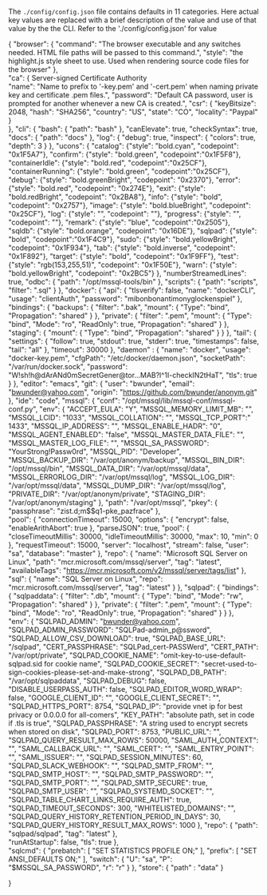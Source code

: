 The `./config/config.json` file contains defaults in 11 categories. Here actual key values are replaced with a brief description of the value and use of that value by the the CLI. Refer to the './config/config.json' for value

{
  "browser": { 
    "command": "The browser executable and any switches needed. HTML file paths will be passed to this command.",
    "style": "the highlight.js style sheet to use. Used when rendering source code files for the browser"
  },  
  "ca": {  Server-signed Certificate Authority  
    "name": "Name to prefix to '-key.pem' and '-cert.pem' when naming private key and certificate .pem files.",
    "password": "Default CA password, user is prompted for another whenever a new CA is created.",
    "csr": { 
      "keyBitsize": 2048, 
      "hash": "SHA256",
      "country": "US",
      "state": "CO",
      "locality": "Paypal"
    }  
  },
  "cli": {
    "bash": {
      "path": "bash"
    },
    "canElevate": true,
    "checkSyntax": true,
    "docs": {
      "path": "docs"
    },
    "log": {
      "debug": true,
      "inspect": {
        "colors": true,
        "depth": 3
      }
    },
    "ucons": {
      "catalog": {"style": "bold.cyan", "codepoint": "0x1F5A7"},
      "confirm": {"style": "bold.green", "codepoint":"0x1F5F8"},    
      "containerIdle": {"style": "bold.red", "codepoint":"0x25CF"},    
      "containerRunning": {"style": "bold.green", "codepoint":"0x25CF"},    
      "debug": {"style": "bold.greenBright", "codepoint": "0x2370"},
      "error": {"style": "bold.red", "codepoint": "0x274E"},
      "exit": {"style": "bold.redBright", "codepoint": "0x2BA8"},
      "info": {"style": "bold", "codepoint": "0x2757"},
      "image": {"style": "bold.blueBright", "codepoint": "0x25CF"},
      "log": {"style": "", "codepoint": ""},
      "progress": {"style": "", "codepoint": ""},
      "remark": {"style": "blue", "codepoint":"0x2505"},   
      "sqldb": {"style": "bold.orange", "codepoint": "0x16DE"},
      "sqlpad": {"style": "bold", "codepoint":"0x1F4C9"},
      "sudo": {"style": "bold.yellowBright", "codepoint": "0x1F934"},
      "tab": {"style": "bold.inverse", "codepoint": "0x1F892"},
      "target": {"style": "bold", "codepoint": "0x1F9FF"},
      "test": {"style": "rgb(153,255,51)", "codepoint": "0x1F50E"},
      "warn": {"style": "bold.yellowBright", "codepoint": "0x2BC5"}
    },
    "numberStreamedLines": true, 
    "odbc": {
      "path": "/opt/mssql-tools/bin"
    },
    "scripts": {
      "path": "scripts",
      "filter": ".sql"
    }
  },
  "docker": {
    "api": {
      "tlsverify": false,
      "name": "dockerCLI",
      "usage": "clientAuth",
      "password": "mibonbonantimonyglockenspiel"
    },
    "bindings": {
      "backups": {
        "filter": ".bak",
        "mount": {
          "Type": "bind",
          "Propagation": "shared"
        }
      },
      "private": {
        "filter": ".pem",
        "mount": {
          "Type": "bind",
          "Mode": "ro", 
          "ReadOnly": true,
          "Propagation": "shared"
        }
      },  
      "staging": {
        "mount": {
          "Type": "bind",
          "Propagation": "shared"
        }
      }
    },
    "tail": {
      "settings": { 
        "follow": true, 
        "stdout": true, 
        "stderr": true, 
        "timestamps": false, 
        "tail": "all"
      },
      "timeout": 30000
    },
    "daemon" : {
      "name": "docker",
      "usage": "docker-key.pem",
      "cfgPath": "/etc/docker/daemon.json",
      "socketPath": "/var/run/docker.sock",
      "password": "W!sh!h@dArANd0mSecretGener@tor...MAB?l^1I-checkIN2tHaT",
      "tls": true
    }
  },
  "editor": "emacs",
  "git": {
    "user": "bwunder",
    "email": "bwunder@yahoo.com",
    "origin": "https://github.com/bwunder/anonym.git"
  },
  "ide": "code",
  "mssql": {
    "conf": "/opt/mssql/lib/mssql-conf/mssql-conf.py",
    "env": {
      "ACCEPT_EULA": "Y",
      "MSSQL_MEMORY_LIMIT_MB": "",
      "MSSQL_LCID": "1033",
      "MSSQL_COLLATION": "",
      "MSSQL_TCP_PORT":" 1433",
      "MSSQL_IP_ADDRESS": "",
      "MSSQL_ENABLE_HADR": "0",
      "MSSQL_AGENT_ENABLED": "false",
      "MSSQL_MASTER_DATA_FILE": "",
      "MSSQL_MASTER_LOG_FILE": "",
      "MSSQL_SA_PASSWORD": "YourStrong!Passw0rd",
      "MSSQL_PID": "Developer",
      "MSSQL_BACKUP_DIR": "/var/opt/anonym/backup",
      "MSSQL_BIN_DIR": "/opt/mssql/bin",
      "MSSQL_DATA_DIR": "/var/opt/mssql/data",
      "MSSQL_ERRORLOG_DIR": "/var/opt/mssql/log",
      "MSSQL_LOG_DIR": "/var/opt/mssql/data",
      "MSSQL_DUMP_DIR": "/var/opt/mssql/log",
      "PRIVATE_DIR": "/var/opt/anonym/private",
      "STAGING_DIR": "/var/opt/anonym/staging"
    },
    "path": "/var/opt/mssql",
    "pkey": { 
      "passphrase": "zist.d;m$$q1-pke_pazfrace"
    },  
    "pool":  {
      "connectionTimeout": 15000,
      "options": {
        "encrypt": false,
        "enableArithAbort": true
      },
      "parseJSON": true,
      "pool": {
        "closeTimeoutMillis": 30000,
        "idleTimeoutMillis": 30000,
        "max": 10,
        "min": 0
      },
      "requestTimeout": 15000,
      "server": "localhost",
      "stream": false,
      "user": "sa",
      "database": "master"
    },
    "repo": {
      "name": "Microsoft SQL Server on Linux",
      "path": "mcr.microsoft.com/mssql/server",
      "tag": "latest",
      "availableTags": "https://mcr.microsoft.com/v2/mssql/server/tags/list"
    },  
    "sql": {
      "name": "SQL Server on Linux",
      "repo": "mcr.microsoft.com/mssql/server",
      "tag": "latest"
    }
  },
  "sqlpad": {
    "bindings": {
      "sqlpaddata": {
        "filter": ".db",
        "mount": {
          "Type": "bind",
          "Mode": "rw", 
          "Propagation": "shared"
        }
      },
      "private": {
        "filter": ".pem",
        "mount": {
          "Type": "bind",
          "Mode": "ro", 
          "ReadOnly": true,
          "Propagation": "shared"
        }
      }
    },  
    "env": {
      "SQLPAD_ADMIN": "bwunder@yahoo.com",
      "SQLPAD_ADMIN_PASSWORD": "SQLPad-admin_p@ssword",
      "SQLPAD_ALLOW_CSV_DOWNLOAD": true,
      "SQLPAD_BASE_URL": "/sqlpad",
      "CERT_PASSPHRASE": "SQLPad_cert-PASSWerd",
      "CERT_PATH": "/var/opt/private",
      "SQLPAD_COOKIE_NAME": "omit-key-to-use-default-sqlpad.sid for cookie name",
      "SQLPAD_COOKIE_SECRET": "secret-used-to-sign-cookies-please-set-and-make-strong",
      "SQLPAD_DB_PATH": "/var/opt/sqlpaddata",
      "SQLPAD_DEBUG": false,
      "DISABLE_USERPASS_AUTH": false,
      "SQLPAD_EDITOR_WORD_WRAP": false,
      "GOOGLE_CLIENT_ID": "",
      "GOOGLE_CLIENT_SECRET": "",
      "SQLPAD_HTTPS_PORT": 8754,
      "SQLPAD_IP": "provide vnet ip for best privacy or 0.0.0.0 for all-comers",
      "KEY_PATH": "absolute path, set in code if .tls is true",
      "SQLPAD_PASSPHRASE": "A string used to encrypt secrets when stored on disk",
      "SQLPAD_PORT": 8753,
      "PUBLIC_URL": "",
      "SQLPAD_QUERY_RESULT_MAX_ROWS": 50000,
      "SAML_AUTH_CONTEXT": "",
      "SAML_CALLBACK_URL": "",
      "SAML_CERT": "",
      "SAML_ENTRY_POINT": "",
      "SAML_ISSUER": "",
      "SQLPAD_SESSION_MINUTES": 60,
      "SQLPAD_SLACK_WEBHOOK": "",
      "SQLPAD_SMTP_FROM": "",
      "SQLPAD_SMTP_HOST": "",
      "SQLPAD_SMTP_PASSWORD": "",
      "SQLPAD_SMTP_PORT": "",
      "SQLPAD_SMTP_SECURE": true,
      "SQLPAD_SMTP_USER": "",
      "SQLPAD_SYSTEMD_SOCKET": "",
      "SQLPAD_TABLE_CHART_LINKS_REQUIRE_AUTH": true,
      "SQLPAD_TIMEOUT_SECONDS": 300,
      "WHITELISTED_DOMAINS": "",
      "SQLPAD_QUERY_HISTORY_RETENTION_PERIOD_IN_DAYS": 30,
      "SQLPAD_QUERY_HISTORY_RESULT_MAX_ROWS": 1000
    },
    "repo": {
      "path": "sqlpad/sqlpad",
      "tag": "latest"
    },     
    "runAtStartup": false,
    "tls": true
  },  
  "sqlcmd": {
    "prebatch": [
      "SET STATISTICS PROFILE ON;"
    ],
    "prefix": [
      "SET ANSI_DEFAULTS ON;"
    ],
    "switch": {
      "U": "sa",
      "P": "$MSSQL_SA_PASSWORD",
      "r": "r"
    }
  },
  "store": {
    "path" : "data"
  }

}
